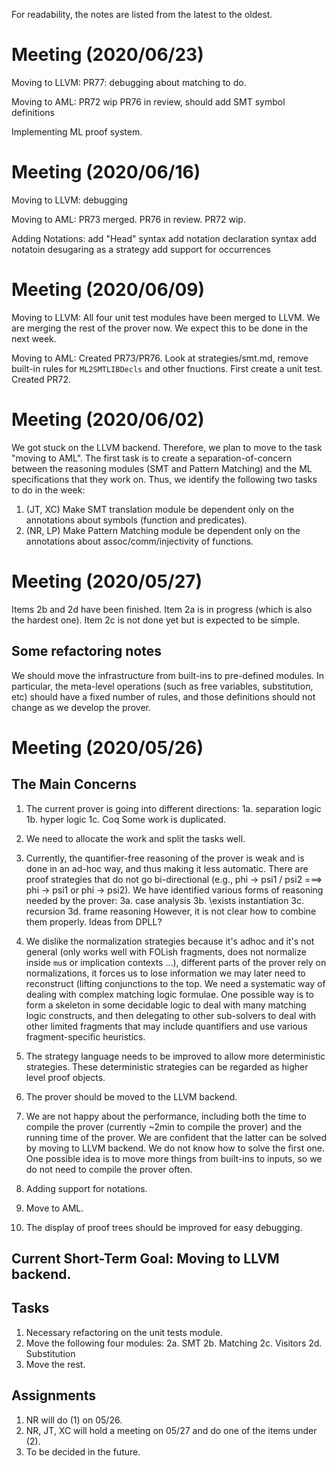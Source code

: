 For readability, the notes are listed from the latest to the oldest. 

# Meeting (2020/06/23)

Moving to LLVM:
  PR77: debugging about matching to do. 

Moving to AML:
  PR72 wip
  PR76 in review, should add SMT symbol definitions
  
Implementing ML proof system. 

# Meeting (2020/06/16)

Moving to LLVM:
  debugging

Moving to AML:
  PR73 merged. PR76 in review. 
  PR72 wip. 

Adding Notations:
  add "Head" syntax
  add notation declaration syntax
  add notatoin desugaring as a strategy
  add support for occurrences
  
# Meeting (2020/06/09)

Moving to LLVM:
  All four unit test modules have been merged to LLVM. We are merging the rest of the prover now. We expect this to be done in the next week. 
  
Moving to AML:
  Created PR73/PR76. Look at strategies/smt.md, remove built-in rules for `ML2SMTLIBDecls` and other fnuctions. First create a unit test. 
  Created PR72. 

# Meeting (2020/06/02)

We got stuck on the LLVM backend. Therefore, we plan to move to the task "moving to AML". The first task is to create a separation-of-concern between the reasoning modules (SMT and Pattern Matching) and the ML specifications that they work on. Thus, we identify the following two tasks to do in the week:
1. (JT, XC) Make SMT translation module be dependent only on the annotations about symbols (function and predicates).
2. (NR, LP) Make Pattern Matching module be dependent only on the annotations about assoc/comm/injectivity of functions. 

# Meeting (2020/05/27)

Items 2b and 2d have been finished. Item 2a is in progress (which is also the hardest one). Item 2c is not done yet but is expected to be simple.

Some refactoring notes
----------------------------

We should move the infrastructure from built-ins to pre-defined modules. In particular, the meta-level operations (such as free variables, substitution, etc) should have a fixed number of rules, and those definitions should not change as we develop the prover.


# Meeting (2020/05/26)

The Main Concerns
-----------------------

1. The current prover is going into different directions:
   1a. separation logic
   1b. hyper logic
   1c. Coq
   Some work is duplicated.

2. We need to allocate the work and split the tasks well.

3. Currently, the quantifier-free reasoning of the prover is weak and is done in an ad-hoc way, and thus making it less automatic. There are proof strategies that do not go bi-directional (e.g., phi -> psi1 \/ psi2 ===> phi -> psi1 or phi -> psi2). We have identified various forms of reasoning needed by the prover:
   3a. case analysis
   3b. \exists instantiation
   3c. recursion
   3d. frame reasoning
   However, it is not clear how to combine them properly. Ideas from DPLL?

4. We dislike the normalization strategies because it's adhoc and it's not general (only works well with FOLish fragments, does not normalize inside `mu`s or implication contexts ...), different parts of the prover rely on normalizations, it forces us to lose information we may later need to reconstruct (lifting conjunctions to the top. We need a systematic way of dealing with complex matching logic formulae. One possible way is to form a skeleton in some decidable logic to deal with many matching logic constructs, and then delegating to other sub-solvers to deal with other limited  fragments that may include quantifiers and use various fragment-specific heuristics.

5. The strategy language needs to be improved to allow more deterministic strategies. These deterministic strategies can be regarded as higher level proof objects. 

6. The prover should be moved to the LLVM backend.
  
7. We are not happy about the performance, including both the time to compile the prover (currently ~2min to compile the prover) and the running time of the prover. We are confident that the latter can be solved by moving to LLVM backend. We do not know how to solve the first one. One possible idea is to move more things from built-ins to inputs, so we do not need to compile the prover often. 

8. Adding support for notations.

9. Move to AML.

10. The display of proof trees should be improved for easy debugging. 


Current Short-Term Goal: Moving to LLVM backend.
------------------------------

Tasks
-----

1. Necessary refactoring on the unit tests module.
2. Move the following four modules:
   2a. SMT
   2b. Matching
   2c. Visitors
   2d. Substitution
3. Move the rest. 

Assignments
-----------

1. NR will do (1) on 05/26.
2. NR, JT, XC will hold a meeting on 05/27 and do one of the items under (2).
3. To be decided in the future.
